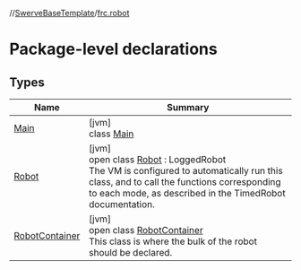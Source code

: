 //[SwerveBaseTemplate](../../index.md)/[frc.robot](index.md)

# Package-level declarations

## Types

| Name | Summary |
|---|---|
| [Main](-main/index.md) | [jvm]<br>class [Main](-main/index.md) |
| [Robot](-robot/index.md) | [jvm]<br>open class [Robot](-robot/index.md) : LoggedRobot<br>The VM is configured to automatically run this class, and to call the functions corresponding to each mode, as described in the TimedRobot documentation. |
| [RobotContainer](-robot-container/index.md) | [jvm]<br>open class [RobotContainer](-robot-container/index.md)<br>This class is where the bulk of the robot should be declared. |
